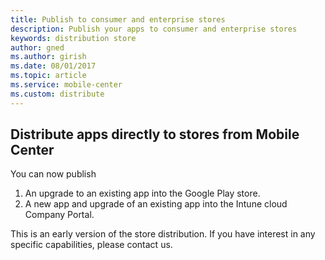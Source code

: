 ```yaml
---
title: Publish to consumer and enterprise stores
description: Publish your apps to consumer and enterprise stores
keywords: distribution store
author: gned
ms.author: girish
ms.date: 08/01/2017
ms.topic: article
ms.service: mobile-center
ms.custom: distribute
---
```


## Distribute apps directly to stores from Mobile Center

You can now publish 
1. An upgrade to an existing app into the Google Play store.
2. A new app and upgrade of an existing app into the Intune cloud Company Portal.

This is an early version of the store distribution. If you have interest in any specific capabilities, please contact us.